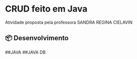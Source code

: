 
# CRUD feito em Java

Atividade proposta pela professora SANDRA REGINA CIELAVIN


## 📦 Desenvolvimento

##JAVA
##JAVA DB

